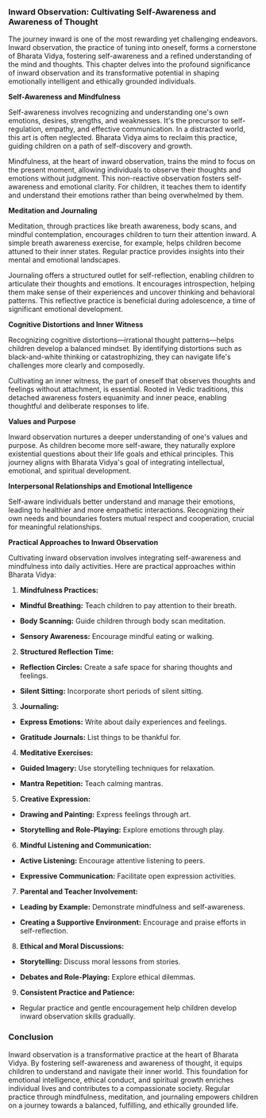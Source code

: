 
### Inward Observation: Cultivating Self-Awareness and Awareness of Thought

The journey inward is one of the most rewarding yet challenging endeavors. Inward observation, the practice of tuning into oneself, forms a cornerstone of Bharata Vidya, fostering self-awareness and a refined understanding of the mind and thoughts. This chapter delves into the profound significance of inward observation and its transformative potential in shaping emotionally intelligent and ethically grounded individuals.

**Self-Awareness and Mindfulness**

Self-awareness involves recognizing and understanding one's own emotions, desires, strengths, and weaknesses. It's the precursor to self-regulation, empathy, and effective communication. In a distracted world, this art is often neglected. Bharata Vidya aims to reclaim this practice, guiding children on a path of self-discovery and growth.

Mindfulness, at the heart of inward observation, trains the mind to focus on the present moment, allowing individuals to observe their thoughts and emotions without judgment. This non-reactive observation fosters self-awareness and emotional clarity. For children, it teaches them to identify and understand their emotions rather than being overwhelmed by them.

**Meditation and Journaling**

Meditation, through practices like breath awareness, body scans, and mindful contemplation, encourages children to turn their attention inward. A simple breath awareness exercise, for example, helps children become attuned to their inner states. Regular practice provides insights into their mental and emotional landscapes.

Journaling offers a structured outlet for self-reflection, enabling children to articulate their thoughts and emotions. It encourages introspection, helping them make sense of their experiences and uncover thinking and behavioral patterns. This reflective practice is beneficial during adolescence, a time of significant emotional development.

**Cognitive Distortions and Inner Witness**

Recognizing cognitive distortions—irrational thought patterns—helps children develop a balanced mindset. By identifying distortions such as black-and-white thinking or catastrophizing, they can navigate life's challenges more clearly and composedly.

Cultivating an inner witness, the part of oneself that observes thoughts and feelings without attachment, is essential. Rooted in Vedic traditions, this detached awareness fosters equanimity and inner peace, enabling thoughtful and deliberate responses to life.

**Values and Purpose**

Inward observation nurtures a deeper understanding of one's values and purpose. As children become more self-aware, they naturally explore existential questions about their life goals and ethical principles. This journey aligns with Bharata Vidya's goal of integrating intellectual, emotional, and spiritual development.

**Interpersonal Relationships and Emotional Intelligence**

Self-aware individuals better understand and manage their emotions, leading to healthier and more empathetic interactions. Recognizing their own needs and boundaries fosters mutual respect and cooperation, crucial for meaningful relationships.

**Practical Approaches to Inward Observation**

Cultivating inward observation involves integrating self-awareness and mindfulness into daily activities. Here are practical approaches within Bharata Vidya:

1. **Mindfulness Practices:**

- **Mindful Breathing:** Teach children to pay attention to their breath.

- **Body Scanning:** Guide children through body scan meditation.

- **Sensory Awareness:** Encourage mindful eating or walking.

  

2. **Structured Reflection Time:**

- **Reflection Circles:** Create a safe space for sharing thoughts and feelings.

- **Silent Sitting:** Incorporate short periods of silent sitting.

3. **Journaling:**

- **Express Emotions:** Write about daily experiences and feelings.

- **Gratitude Journals:** List things to be thankful for.

4. **Meditative Exercises:**

- **Guided Imagery:** Use storytelling techniques for relaxation.

- **Mantra Repetition:** Teach calming mantras.

5. **Creative Expression:**

- **Drawing and Painting:** Express feelings through art.

- **Storytelling and Role-Playing:** Explore emotions through play.

6. **Mindful Listening and Communication:**

- **Active Listening:** Encourage attentive listening to peers.

- **Expressive Communication:** Facilitate open expression activities.

7. **Parental and Teacher Involvement:**

- **Leading by Example:** Demonstrate mindfulness and self-awareness.

- **Creating a Supportive Environment:** Encourage and praise efforts in self-reflection.

8. **Ethical and Moral Discussions:**

- **Storytelling:** Discuss moral lessons from stories.

- **Debates and Role-Playing:** Explore ethical dilemmas.

9. **Consistent Practice and Patience:**

- Regular practice and gentle encouragement help children develop inward observation skills gradually.

### Conclusion

  

Inward observation is a transformative practice at the heart of Bharata Vidya. By fostering self-awareness and awareness of thought, it equips children to understand and navigate their inner world. This foundation for emotional intelligence, ethical conduct, and spiritual growth enriches individual lives and contributes to a compassionate society. Regular practice through mindfulness, meditation, and journaling empowers children on a journey towards a balanced, fulfilling, and ethically grounded life.